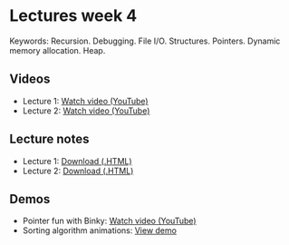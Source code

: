 # Lectures week 4

Keywords: Recursion. Debugging. File I/O. Structures. Pointers. Dynamic memory 
allocation. Heap.

## Videos

* Lecture 1: [Watch video (YouTube)](http://www.youtube.com/watch?v=oWDKy0sKFyQ)
* Lecture 2: [Watch video (YouTube)](http://www.youtube.com/watch?v=ZWHUsw6EWPM)

## Lecture notes

* Lecture 1: [Download (.HTML)](http://d2o9nyf4hwsci4.cloudfront.net/2012/fall/lectures/4/notes4m/notes4m.html)
* Lecture 2: [Download (.HTML)](http://d2o9nyf4hwsci4.cloudfront.net/2012/fall/lectures/4/notes4w/notes4w.html)

## Demos

* Pointer fun with Binky: [Watch video (YouTube)](http://www.youtube.com/watch?v=6pmWojisM_E)
* Sorting algorithm animations: [View demo](http://www.sorting-algorithms.com/)